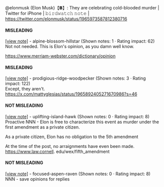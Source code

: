 @elonmusk (Elon Musk)【𝗕】: They are celebrating cold-blooded murder | Twitter for iPhone | 𝚋𝚒𝚛𝚍𝚠𝚊𝚝𝚌𝚑 𝚗𝚘𝚝𝚎 | https://twitter.com/elonmusk/status/1965973587812380716

#### MISLEADING

[[view note]](https://x.com/i/birdwatch/n/1965997363392061911) - alpine-blossom-hillstar (Shown notes: 1 · Rating impact: 62)\
Not not needed. This is Elon's opinion, as you damn well know. 

https://www.merriam-webster.com/dictionary/opinion

#### MISLEADING

[[view note]](https://x.com/i/birdwatch/n/1965994576570716529) - prodigious-ridge-woodpecker (Shown notes: 3 · Rating impact: 122)\
Except, they aren't.
https://x.com/mattyglesias/status/1965892405271670986?s=46

#### NOT MISLEADING

[[view note]](https://x.com/i/birdwatch/n/1966011812345708819) - uplifting-island-hawk (Shown notes: 0 · Rating impact: 8)\
Proactive NNN - Elon is free to characterize this event as murder under the first amendment as a private citizen. 

As a private citizen, Elon has no obligation to the 5th amendment 

At the time of the post, no arraignments have even been made.
https://www.law.cornell.
edu/wex/fifth_amendment

#### NOT MISLEADING

[[view note]](https://x.com/i/birdwatch/n/1965997385147892071) - focused-aspen-raven (Shown notes: 0 · Rating impact: 8)\
NNN - save opinions for replies

